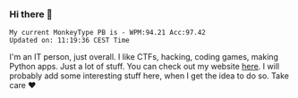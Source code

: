 ### Hi there 👋
<!-- PB START -->
```
My current MonkeyType PB is - WPM:94.21 Acc:97.42
Updated on: 11:19:36 CEST Time
```
<!-- PB END -->
I'm an IT person, just overall. I like CTFs, hacking, coding games, making Python apps. Just a lot of stuff.
You can check out my website [here](https://skill3472.github.io/).
I will probably add some interesting stuff here, when I get the idea to do so. Take care ❤️
